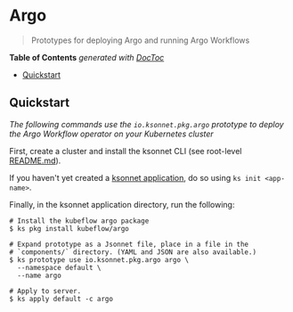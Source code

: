 # Argo

> Prototypes for deploying Argo and running Argo Workflows

<!-- START doctoc generated TOC please keep comment here to allow auto update -->
<!-- DON'T EDIT THIS SECTION, INSTEAD RE-RUN doctoc TO UPDATE -->
**Table of Contents**  *generated with [DocToc](https://github.com/thlorenz/doctoc)*

- [Quickstart](#quickstart)

<!-- END doctoc generated TOC please keep comment here to allow auto update -->

## Quickstart

*The following commands use the `io.ksonnet.pkg.argo` prototype to deploy the Argo Workflow operator on your Kubernetes cluster*

First, create a cluster and install the ksonnet CLI (see root-level [README.md](../../README.md)).

If you haven't yet created a [ksonnet application](https://ksonnet.io/docs/tutorial#1-initialize-your-app), do so using `ks init <app-name>`.

Finally, in the ksonnet application directory, run the following:

```shell
# Install the kubeflow argo package
$ ks pkg install kubeflow/argo

# Expand prototype as a Jsonnet file, place in a file in the
# `components/` directory. (YAML and JSON are also available.)
$ ks prototype use io.ksonnet.pkg.argo argo \
  --namespace default \
  --name argo

# Apply to server.
$ ks apply default -c argo
```
